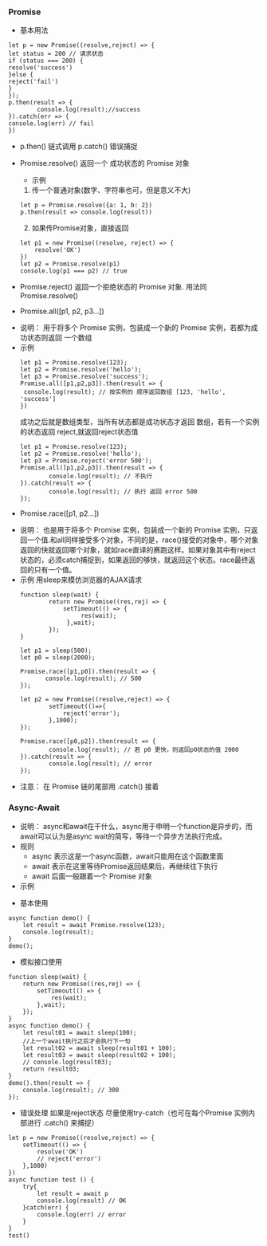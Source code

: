 ### Promise
+ 基本用法
```
let p = new Promise((resolve,reject) => {
let status = 200 // 请求状态
if (status === 200) {
resolve('success')
}else {
reject('fail')
}
});
p.then(result => {
    	console.log(result);//success
}).catch(err => {
console.log(err) // fail
})
```
+ p.then() 链式调用 p.catch() 错误捕捉
+ Promise.resolve() 返回一个 成功状态的 Promise 对象
    - 示例
    1. 传一个普通对象(数字、字符串也可，但是意义不大)
    ```
    let p = Promise.resolve({a: 1, b: 2})
    p.then(result => console.log(result))
    ```
    2. 如果传Promise对象，直接返回
    ```
    let p1 = new Promise((resolve, reject) => {
        resolve('OK')
    })
    let p2 = Promise.resolve(p1)
    console.log(p1 === p2) // true
    ```
+ Promise.reject()  返回一个拒绝状态的 Promise 对象. 用法同 Promise.resolve()

+ Promise.all([p1, p2, p3...])
- 说明： 用于将多个 Promise 实例，包装成一个新的 Promise 实例，若都为成功状态则返回 一个数组
- 示例
    ```
    let p1 = Promise.resolve(123);
	let p2 = Promise.resolve('hello');
	let p3 = Promise.resolve('success');
	Promise.all([p1,p2,p3]).then(result => {
   	 console.log(result); // 按实例的 顺序返回数组 [123, 'hello', 'success']
	})
    ```
    成功之后就是数组类型，当所有状态都是成功状态才返回 数组，若有一个实例的状态返回 reject,就返回reject状态值
    ```
    let p1 = Promise.resolve(123);
    let p2 = Promise.resolve('hello');
    let p3 = Promise.reject('error 500');
    Promise.all([p1,p2,p3]).then(result => {
            console.log(result); // 不执行
    }).catch(result => {
            console.log(result); // 执行 返回 error 500
    });
    ```

+ Promise.race([p1, p2...])
- 说明： 也是用于将多个 Promise 实例，包装成一个新的 Promise 实例，只返回一个值.和all同样接受多个对象，不同的是，race()接受的对象中，哪个对象返回的快就返回哪个对象，就如race直译的赛跑这样。如果对象其中有reject状态的，必须catch捕捉到，如果返回的够快，就返回这个状态。race最终返回的只有一个值。
- 示例
    用sleep来模仿浏览器的AJAX请求
    ```
	function sleep(wait) {
    		return new Promise((res,rej) => {
        		setTimeout(() => {
           			 res(wait);
       			 },wait);
    		});
	}

	let p1 = sleep(500);
	let p0 = sleep(2000);

	Promise.race([p1,p0]).then(result => {
	       console.log(result); // 500
	});

	let p2 = new Promise((resolve,reject) => {
    		setTimeout(()=>{
        		reject('error');
    		},1000);
	});

	Promise.race([p0,p2]).then(result => {
        	console.log(result); // 若 p0 更快，则返回p0状态的值 2000
	}).catch(result => {
	        console.log(result); // error 
	});
    ```
+ 注意： 在 Promise 链的尾部用 .catch() 接着

###  Async-Await
+ 说明： async和await在干什么，async用于申明一个function是异步的，而await可以认为是async wait的简写，等待一个异步方法执行完成。
+ 规则
    - async 表示这是一个async函数，await只能用在这个函数里面
    - await 表示在这里等待Promise返回结果后，再继续往下执行
    - await 后面一般跟着一个 Promise 对象
+ 示例
- 基本使用
```
async function demo() {
    let result = await Promise.resolve(123);
    console.log(result);
}
demo();
```
- 模拟接口使用
```
function sleep(wait) {
    return new Promise((res,rej) => {
        setTimeout(() => {
            res(wait);
        },wait);
    });
}
async function demo() {
    let result01 = await sleep(100);
    //上一个await执行之后才会执行下一句
    let result02 = await sleep(result01 + 100);
    let result03 = await sleep(result02 + 100);
    // console.log(result03);
    return result03;
}
demo().then(result => {
    console.log(result); // 300
});
```
- 错误处理   如果是reject状态 尽量使用try-catch（也可在每个Promise 实例内部进行 .catch() 来捕捉）
```
let p = new Promise((resolve,reject) => {
    setTimeout(() => {
        resolve('OK')
        // reject('error')
    },1000)
})
async function test () {
    try{
        let result = await p
        console.log(result) // OK
    }catch(err) {
        console.log(err) // error
    }   
}
test()
```

